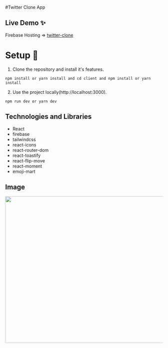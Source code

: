 #Twitter Clone App

## Live Demo ✨
Firebase Hosting => [twitter-clone](https://twitter-clone-ee855.web.app/)


# Setup 🚀

1. Clone the repository and install it's features.

```
npm install or yarn install and cd client and npm install or yarn install
```

2. Use the project locally(http://localhost:3000).

```
npm run dev or yarn dev
```
## Technologies and Libraries

- React
- firebase
- tailwindcss
- react-icons
- react-router-dom
- react-toastify
- react-flip-move
- react-moment
- emoji-mart

## Image

<img src="https://user-images.githubusercontent.com/67802869/211375573-74349f25-411b-488d-9490-ed563a475e7e.jpg" width=961px height=468px />
